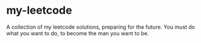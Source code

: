 # my-leetcode
A collection of my leetcode solutions, preparing for the future.
You must do what you want to do, to become the man you want to be.
